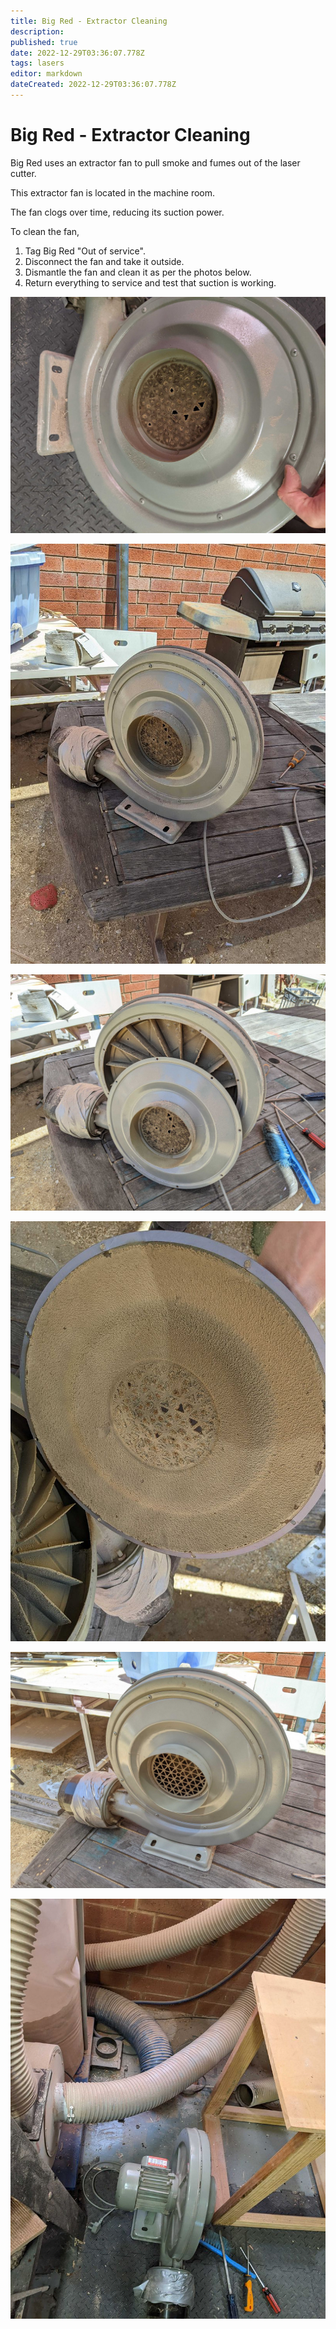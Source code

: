 ```yaml
---
title: Big Red - Extractor Cleaning
description: 
published: true
date: 2022-12-29T03:36:07.778Z
tags: lasers
editor: markdown
dateCreated: 2022-12-29T03:36:07.778Z
---
```


# Big Red - Extractor Cleaning

Big Red uses an extractor fan to pull smoke and fumes out of the laser cutter.

This extractor fan is located in the machine room.

The fan clogs over time, reducing its suction power.

To clean the fan,

1. Tag Big Red "Out of service".
2. Disconnect the fan and take it outside.
3. Dismantle the fan and clean it as per the photos below.
4. Return everything to service and test that suction is working.

![big-red-extractor-1.jpg](/tools/lasers/big-red-extractor-1.jpg)

![big-red-extractor-2.jpg](/tools/lasers/big-red-extractor-2.jpg)

![big-red-extractor-3.jpg](/tools/lasers/big-red-extractor-3.jpg)

![big-red-extractor-4.jpg](/tools/lasers/big-red-extractor-4.jpg)

![big-red-extractor-5.jpg](/tools/lasers/big-red-extractor-5.jpg)

![big-red-extractor-6.jpg](/tools/lasers/big-red-extractor-6.jpg)

